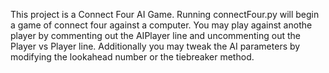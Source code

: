 This project is a Connect Four AI Game. Running connectFour.py will begin a game of connect four against a computer. You may play against anothe player by commenting out the AIPlayer line and uncommenting out the Player vs Player line. Additionally you may tweak the AI parameters by modifying the lookahead number or the tiebreaker method. 